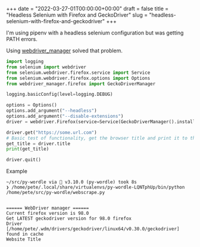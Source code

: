+++
date = "2022-03-27-01T00:00:00+00:00"
draft = false
title = "Headless Selenium with Firefox and GeckoDriver"
slug = "headless-selenium-with-firefox-and-geckodriver"
+++


I'm using pipenv with a headless selenium configuration but was getting PATH errors. 

Using [webdriver_manager](https://github.com/SergeyPirogov/webdriver_manager) solved that problem. 


```python
import logging
from selenium import webdriver
from selenium.webdriver.firefox.service import Service
from selenium.webdriver.firefox.options import Options
from webdriver_manager.firefox import GeckoDriverManager

logging.basicConfig(level=logging.DEBUG)

options = Options()
options.add_argument("--headless")
options.add_argument("--disable-extensions")
driver = webdriver.Firefox(service=Service(GeckoDriverManager().install()), options=options)

driver.get("https://some.url.com")
# Basic test of functionality, get the browser title and print it to the CLI.
get_title = driver.title
print(get_title)

driver.quit()
```

Example

```shell
~/src/py-wordle via 🐍 v3.10.0 (py-wordle) took 8s 
❯ /home/pete/.local/share/virtualenvs/py-wordle-LQNTphUp/bin/python /home/pete/src/py-wordle/webscrape.py


====== WebDriver manager ======
Current firefox version is 98.0
Get LATEST geckodriver version for 98.0 firefox
Driver [/home/pete/.wdm/drivers/geckodriver/linux64/v0.30.0/geckodriver] found in cache
Website Title
```
